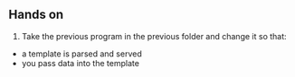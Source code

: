 ## Hands on
1. Take the previous program in the previous folder and change it so that:
* a template is parsed and served
* you pass data into the template